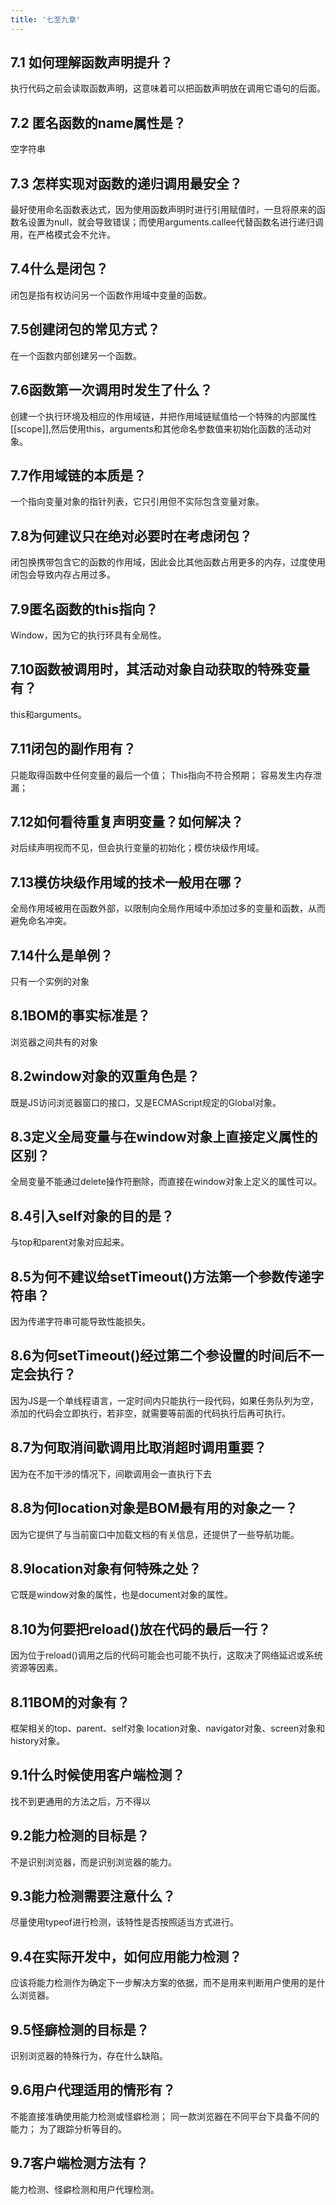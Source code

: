 ```yaml
---
title: '七至九章'
---
```


## 7.1 如何理解函数声明提升？
执行代码之前会读取函数声明，这意味着可以把函数声明放在调用它语句的后面。

## 7.2 匿名函数的name属性是？
空字符串

## 7.3 怎样实现对函数的递归调用最安全？
最好使用命名函数表达式，因为使用函数声明时进行引用赋值时，一旦将原来的函数名设置为null，就会导致错误；而使用arguments.callee代替函数名进行递归调用，在严格模式会不允许。

## 7.4什么是闭包？
闭包是指有权访问另一个函数作用域中变量的函数。

## 7.5创建闭包的常见方式？
在一个函数内部创建另一个函数。

## 7.6函数第一次调用时发生了什么？
创建一个执行环境及相应的作用域链，并把作用域链赋值给一个特殊的内部属性[[scope]],然后使用this，arguments和其他命名参数值来初始化函数的活动对象。

## 7.7作用域链的本质是？
一个指向变量对象的指针列表，它只引用但不实际包含变量对象。

## 7.8为何建议只在绝对必要时在考虑闭包？
闭包换携带包含它的函数的作用域，因此会比其他函数占用更多的内存，过度使用闭包会导致内存占用过多。

## 7.9匿名函数的this指向？
Window，因为它的执行环具有全局性。

## 7.10函数被调用时，其活动对象自动获取的特殊变量有？
this和arguments。

## 7.11闭包的副作用有？
只能取得函数中任何变量的最后一个值；
This指向不符合预期；
容易发生内存泄漏；

## 7.12如何看待重复声明变量？如何解决？
对后续声明视而不见，但会执行变量的初始化；模仿块级作用域。

## 7.13模仿块级作用域的技术一般用在哪？
全局作用域被用在函数外部，以限制向全局作用域中添加过多的变量和函数，从而避免命名冲突。

## 7.14什么是单例？
只有一个实例的对象

## 8.1BOM的事实标准是？
浏览器之间共有的对象

## 8.2window对象的双重角色是？
既是JS访问浏览器窗口的接口，又是ECMAScript规定的Global对象。

## 8.3定义全局变量与在window对象上直接定义属性的区别？
全局变量不能通过delete操作符删除，而直接在window对象上定义的属性可以。

## 8.4引入self对象的目的是？
与top和parent对象对应起来。

## 8.5为何不建议给setTimeout()方法第一个参数传递字符串？
因为传递字符串可能导致性能损失。

## 8.6为何setTimeout()经过第二个参设置的时间后不一定会执行？
因为JS是一个单线程语言，一定时间内只能执行一段代码，如果任务队列为空，添加的代码会立即执行，若非空，就需要等前面的代码执行后再可执行。

## 8.7为何取消间歇调用比取消超时调用重要？
因为在不加干涉的情况下，间歇调用会一直执行下去

## 8.8为何location对象是BOM最有用的对象之一？
因为它提供了与当前窗口中加载文档的有关信息，还提供了一些导航功能。

## 8.9location对象有何特殊之处？
它既是window对象的属性，也是document对象的属性。

## 8.10为何要把reload()放在代码的最后一行？
因为位于reload()调用之后的代码可能会也可能不执行，这取决了网络延迟或系统资源等因素。

## 8.11BOM的对象有？
框架相关的top、parent、self对象
location对象、navigator对象、screen对象和history对象。

## 9.1什么时候使用客户端检测？
找不到更通用的方法之后，万不得以

## 9.2能力检测的目标是？
不是识别浏览器，而是识别浏览器的能力。

## 9.3能力检测需要注意什么？
尽量使用typeof进行检测，该特性是否按照适当方式进行。

## 9.4在实际开发中，如何应用能力检测？
应该将能力检测作为确定下一步解决方案的依据，而不是用来判断用户使用的是什么浏览器。

## 9.5怪癖检测的目标是？
识别浏览器的特殊行为，存在什么缺陷。

## 9.6用户代理适用的情形有？
不能直接准确使用能力检测或怪癖检测；
同一款浏览器在不同平台下具备不同的能力；
为了跟踪分析等目的。

## 9.7客户端检测方法有？
能力检测、怪癖检测和用户代理检测。
